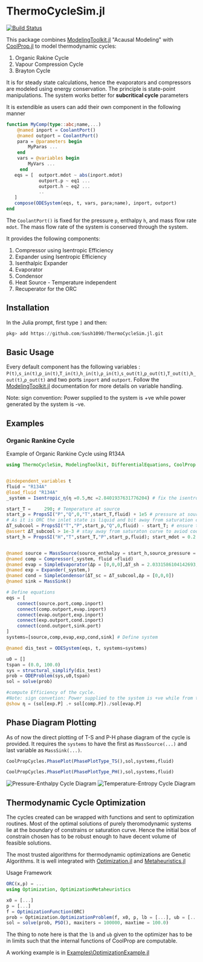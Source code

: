 # ThermoCycleSim.jl

[![Build Status](https://github.com/Sush1090/CoolPropCycles.jl/actions/workflows/CI.yml/badge.svg?branch=main)](https://github.com/Sush1090/CoolPropCycles.jl/actions/workflows/CI.yml?query=branch%3Amain)


This package combines [ModelingToolkit.jl](https://github.com/SciML/ModelingToolkit.jl) "Acausal Modeling" with [CoolProp.jl](https://github.com/CoolProp/CoolProp.jl) to model thermodynamic cycles:

1. Organic Rakine Cycle
2. Vapour Compression Cycle
3. Brayton Cycle

It is for steady state calculations, hence the evaporators and compressors are modeled using energy conservation. The principle is state-point manipulations.  The system works better for **subcritical cycle** parameters

It is extendible as users can add their own component in the following manner 

```julia
function MyComp(type::abc;name,...)
    @named inport = CoolantPort()
    @named outport = CoolantPort()
    para = @parameters begin
        MyParas ...
    end
    vars = @variables begin
        MyVars ...
     end
   eqs = [  outport.mdot ~ abs(inport.mdot) 
            outport.p ~ eq1 ...
            outport.h ~ eq2 ...
            ..
   ]
   compose(ODESystem(eqs, t, vars, para;name), inport, outport)
end
```

The `CoolantPort()` is fixed for the pressure `p`, enthalpy `h`, and mass flow rate `mdot`. The mass flow rate of the system is conserved through the system. 


It provides the following components:

1. Compressor using Isentropic Efficiency 
2. Expander using Isentropic Efficiency
3. Isenthalpic Expander 
4. Evaporator
5. Condensor
6. Heat Source - Temperature independent
7. Recuperator for the ORC

 <!-- It also provides basic functions that find the pressure to match the pitch points.  -->
## Installation

In the Julia prompt, first type `]` and then:

```julia
pkg> add https://github.com/Sush1090/ThermoCycleSim.jl.git
```

## Basic Usage
Every default component has the following variables : `P(t)`,`s_in(t)`,`p_in(t)`,`T_in(t)`,`h_in(t)`,`ρ_in(t)`,`s_out(t)`,`p_out(t)`,`T_out(t)`,`h_out(t)`,`ρ_out(t)` and two ports `inport` and `outport`. 
Follow the [ModelingToolkit.jl](https://github.com/SciML/ModelingToolkit.jl) documentation for more details on variable handling. 

Note: sign convention: Power supplied to the system is +ve while power generated by the system is -ve.

## Examples 
### Organic Rankine Cycle
Example of Organic Rankine Cycle using R134A

```julia
using ThermoCycleSim, ModelingToolkit, DifferentialEquations, CoolProp


@independent_variables t
fluid = "R134A"
@load_fluid "R134A"
_system = Isentropic_η(η =0.5,πc =2.8401937631776204) # fix the isentropic Efficiency of compressor and pressre ratio

start_T =     290; # Temperature at source 
start_p = PropsSI("P","Q",0,"T",start_T,fluid) + 1e5 # pressure at source.
# As it is ORC the inlet state is liquid and bit away from saturation curv. Hence 1e3Pa of pressure is added
ΔT_subcool = PropsSI("T","P",start_p,"Q",0,fluid) - start_T; # ensure the subcoolin temperature to reach bck to starting state.
@assert ΔT_subcool > 1e-3 # stay away from saturaton curve to aviod coolprop assertion
start_h = PropsSI("H","T",start_T,"P",start_p,fluid); start_mdot = 0.2 #kg/s


@named source = MassSource(source_enthalpy = start_h,source_pressure = start_p,source_mdot = start_mdot,)
@named comp = Compressor(_system, fluid =fluid)
@named evap = SimpleEvaporator(Δp = [0,0,0],ΔT_sh = 2.0331586104142693,)
@named exp = Expander(_system,)
@named cond = SimpleCondensor(ΔT_sc = ΔT_subcool,Δp = [0,0,0])
@named sink = MassSink()

# Define equations
eqs = [
    connect(source.port,comp.inport)
    connect(comp.outport,evap.inport)
    connect(evap.outport,exp.inport)
    connect(exp.outport,cond.inport)
    connect(cond.outport,sink.port)
]
systems=[source,comp,evap,exp,cond,sink] # Define system

@named dis_test = ODESystem(eqs, t, systems=systems)

u0 = []
tspan = (0.0, 100.0)
sys = structural_simplify(dis_test)
prob = ODEProblem(sys,u0,tspan)
sol = solve(prob)

#compute Efficiency of the cycle.
#Note: sign convetion: Power supplied to the system is +ve while from thee system is -ve
@show η = (sol[exp.P] .+ sol[comp.P])./sol[evap.P]
```


## Phase Diagram Plotting

As of now the direct plotting of T-S and P-H phase diagram of the cycle is provided. It requires the `systems` to have the first as `MassSource(...)` and last variable as `MassSink(...)`.   
```julia
CoolPropCycles.PhasePlot(PhasePlotType_TS(),sol,systems,fluid)
```
```julia
CoolPropCycles.PhasePlot(PhasePlotType_PH(),sol,systems,fluid)
```
![Pressure-Enthalpy Cycle Diagram](https://github.com/Sush1090/ThermoCycleSim.jl/tree/main/Images/PH_orc.svg)
![Temperature-Entropy Cycle Diagram](https://github.com/Sush1090/ThermoCycleSim.jl/tree/main/Images/TS_orc.svg)

## Thermodynamic Cycle Optimization
The cycles created can be wrapped with functions and sent to optimization routines. Most of the optimal solutions of purely theromodynamic systems lie at the boundary of constrains or saturation curve. Hence the initial box of constrain chosen has to be robust enough to have decent volume of feasible solutions.

The most trusted algorithms for thermodynamic optimizations are Genetic Algorithms. It is well integrated with
[Optimization.jl](https://docs.sciml.ai/Optimization/stable/) and [Metaheuristics.jl](https://github.com/jmejia8/Metaheuristics.jl)
 
Usage Framework 

```julia
ORC(x,p) = ...
using Optimization, OptimizationMetaheuristics

x0 = [...]
p = [...]
f = OptimizationFunction(ORC)
prob = Optimization.OptimizationProblem(f, x0, p, lb = [...], ub = [...])
sol = solve(prob, PSO(), maxiters = 100000, maxtime = 100.0)
```
The thing to note here is that the `lb` and `ub` given to the optimizer has to be in limits such that the internal functions of CoolProp are computable. 

A working example is in [Examples\OptimizationExample.jl](https://github.com/Sush1090/CoolPropCycles.jl/blob/main/Examples/OptimizationExample.jl)
